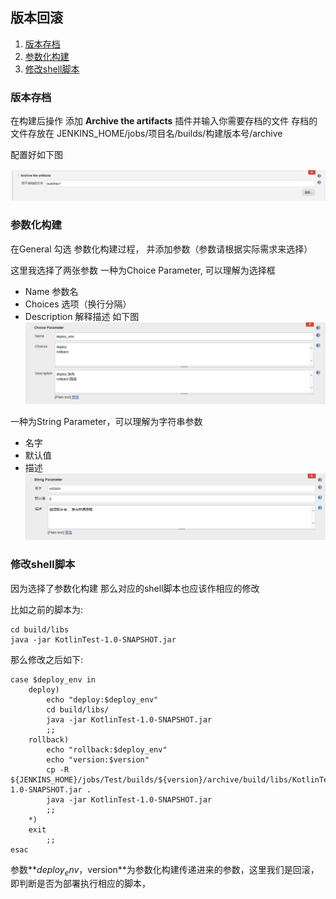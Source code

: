 ## 版本回滚
    
1. [版本存档](#archives)
2. [参数化构建](#2)
3. [修改shell脚本](#3)

<span id="archives"></span>
### 版本存档
在构建后操作 添加 **Archive the artifacts** 插件并输入你需要存档的文件
存档的文件存放在 JENKINS_HOME/jobs/项目名/builds/构建版本号/archive

配置好如下图

![Archive](/config/archive.png)

<span id="2"></span>
### 参数化构建
在General 勾选 参数化构建过程， 并添加参数（参数请根据实际需求来选择）

这里我选择了两张参数 一种为Choice Parameter, 可以理解为选择框
*   Name  参数名           
*   Choices 选项（换行分隔）
*   Description 解释描述
如下图
![ChoiceParameter](/config/ChoiceParameter.png)

一种为String Parameter，可以理解为字符串参数
*   名字
*   默认值
*   描述
![StringParameter](/config/StringParameter.png)

<span id="3"></span>
### 修改shell脚本
因为选择了参数化构建 那么对应的shell脚本也应该作相应的修改

比如之前的脚本为:

    cd build/libs
    java -jar KotlinTest-1.0-SNAPSHOT.jar

那么修改之后如下:

    case $deploy_env in
    	deploy)
        	echo "deploy:$deploy_env"
    		cd build/libs/
    		java -jar KotlinTest-1.0-SNAPSHOT.jar
            ;;
        rollback)
        	echo "rollback:$deploy_env"
            echo "version:$version"
            cp -R ${JENKINS_HOME}/jobs/Test/builds/${version}/archive/build/libs/KotlinTest-1.0-SNAPSHOT.jar .
            java -jar KotlinTest-1.0-SNAPSHOT.jar
            ;;
        *)
        exit
        	;;
    esac

参数**$deploy_env，$version**为参数化构建传递进来的参数，这里我们是回滚，即判断是否为部署执行相应的脚本，